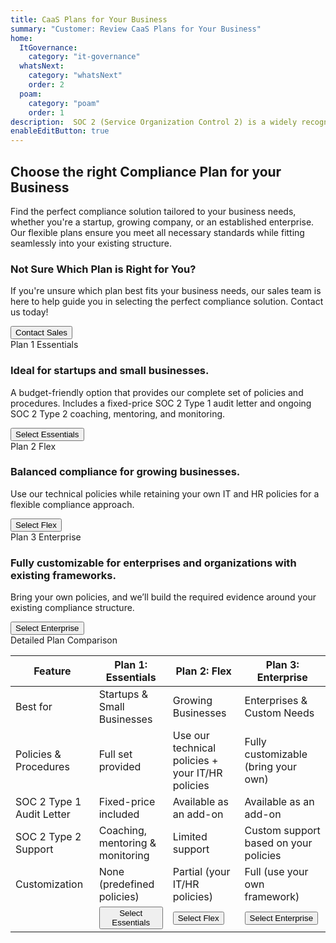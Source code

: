 ```yaml
---
title: CaaS Plans for Your Business
summary: "Customer: Review CaaS Plans for Your Business"
home:
  ItGovernance:
    category: "it-governance"
  whatsNext:
    category: "whatsNext"
    order: 2
  poam:
    category: "poam"
    order: 1
description:  SOC 2 (Service Organization Control 2) is a widely recognized framework designed to evaluate and enhance the security, availability, processing integrity, confidentiality, and privacy of service organizations. Choose the right compliance plan for your business.
enableEditButton: true
---
```


<div class="grow">
<section class="py-8 bg-white dark:bg-gray-900 lg:py-24 mt-6" id="soc2-plans">
  <div class="px-4 mx-auto max-w-8xl lg:px-4">
    <h2 class="mb-4 text-4xl font-bold text-gray-900 lg:font-extrabold lg:text-4xl lg:leading-snug dark:text-white lg:text-center 2xl:px-48">
      Choose the right Compliance Plan for your Business
    </h2>
    <p class="mb-10 text-lg font-normal text-gray-500 dark:text-gray-400 lg:text-center lg:text-xl lg:mb-16">
      Find the perfect compliance solution tailored to your business needs, whether you're a startup, growing company, or an established enterprise.<br />Our flexible plans ensure you meet all necessary standards while fitting seamlessly into your existing structure.
    </p>
    <article class="lg:bg-gray-50 lg:dark:bg-gray-800 lg:p-8 rounded-t-lg">
      <div class="grid grid-cols-12 gap-6">
        <div class="col-span-12 xl:col-span-3 lg:col-span-6">
          <div class="block w-full p-5 border-gray-200 rounded-lg bg-gray-200 dark:border-gray-600 dark:bg-gray-700"><h3 class="mb-1 text-lg font-bold text-gray-900 dark:text-white">Not Sure Which Plan is Right for You?</h3>
                    <p class="mb-4 text-sm text-gray-500 dark:text-gray-400">If you're unsure which plan best fits your business needs, our sales team is here to help guide you in selecting the perfect compliance solution. Contact us today!</p>
            <a href="https://opsfolio.com/contact" target="_new">
            <button class="block w-full px-6 py-2 font-medium text-l text-center text-gray-900 bg-white border border-gray-200 rounded-lg dark:border-gray-600 dark:bg-gray-800 dark:text-white dark:hover:text-gray-100 hover:bg-gray-100 hover:text-gray-700 dark: dark:hover:bg-gray-700 focus:outline-none focus:z-10 focus:ring-2 focus:ring-gray-700 focus:text-gray-700" title="Contact Sales">Contact Sales</button></a></div>
        </div>
        <div class="col-span-12 xl:col-span-3 lg:col-span-6">
        <aside class="min-h-plan-1">
          <span
            class="block text-xl text-gray-900 dark:text-white"
            >Plan 1</span>
          <span
            class="block mb-4 text-3xl font-extrabold text-gray-900 dark:text-white"
            >Essentials</span
          >
          <h3 class="mb-1 text-lg font-bold text-gray-900 dark:text-white">
            Ideal for startups and small businesses.
          </h3>
          <p class="mb-4 text-sm text-gray-500 dark:text-gray-400">
            A budget-friendly option that provides our complete set of policies and procedures. Includes a fixed-price SOC 2 Type 1 audit letter and ongoing SOC 2 Type 2 coaching, mentoring, and monitoring.
          </p>
        </aside>
          <a href="/expectations/questionnaire/plan-1/general-information-evidence-collection.lhc-form.json/">
          <button
            class="items-center justify-center w-full px-6 py-2 mb-3 text-base font-medium text-center text-white bg-blue-700 dark:bg-blue-600 hover:bg-blue-800 rounded-lg focus:outline-none focus:ring-4 focus:ring-blue-300 dark:hover:bg-blue-700 md:mr-5 md:mb-0" title="Select Essentials"
          >
            Select Essentials</button></a>
        </div>
        <div class="col-span-12 xl:col-span-3 lg:col-span-6">
        <aside class="min-h-plan-1">
        <span
            class="block text-xl text-gray-900 dark:text-white"
            >Plan 2</span
          >
          <span class="block mb-4 text-3xl font-extrabold text-gray-900 dark:text-white"
            >Flex</span
          >
          <h3 class="mb-1 text-lg font-bold text-gray-900 dark:text-white">
            Balanced compliance for growing businesses.
          </h3>
          <p class="my-4 text-sm text-gray-500 dark:text-gray-400">
            Use our technical policies while retaining your own IT and HR policies for a flexible compliance approach.
          </p>
        </aside>        
          <a href="/expectations/questionnaire/plan-2/general-information-evidence-collection.lhc-form.json/">
          <button
            class="items-center justify-center w-full px-6 py-2 mb-3 text-base font-medium text-center text-white bg-purple-700 dark:bg-purple-600 hover:bg-purple-800 rounded-lg focus:outline-none focus:ring-4 focus:ring-purple-300 dark:hover:bg-purple-700 md:mr-5 md:mb-0" title="Select Flex"
          >
            Select Flex</button></a>
        </div>
        <div class="col-span-12 xl:col-span-3 lg:col-span-6">
        <aside class="min-h-plan-1">
        <span
            class="block text-xl text-gray-900 dark:text-white"
            >Plan 3</span
          >
          <span
            class="block mb-4 text-3xl font-extrabold text-gray-900 dark:text-white"
            >Enterprise</span>
          <h3 class="mb-1 text-lg font-bold text-gray-900 dark:text-white">
            Fully customizable for enterprises and organizations with existing frameworks.
          </h3>
          <p class="mb-4 text-sm text-gray-500 dark:text-gray-400">
            Bring your own policies, and we’ll build the required evidence around your existing compliance structure.
          </p>
        </aside>        
          <a href="/expectations/questionnaire/plan-3/general-information-evidence-collection.lhc-form.json/">
          <button
            class="items-center justify-center w-full px-6 py-2 mb-3 text-base font-medium text-center text-white bg-pink-700 dark:bg-pink-600 hover:bg-pink-800 rounded-lg focus:outline-none focus:ring-4 focus:ring-pink-300 dark:hover:bg-pink-700 md:mr-5 md:mb-0" title="Select Enterprise"
          >
            Select Enterprise</button></a>
        </div>
      </div>
    </article>
  <div>
  <div class="py-8 text-3xl font-bold text-gray-700 dark:text-gray-600 lg:text-center lg:text-xl">Detailed Plan Comparison</div>
    <div class="overflow-auto">
      <table class="min-w-full table-auto border-collapse text-sm text-left text-gray-700 table-border-plan">
        <thead class="text-gray-900 bg-gray-100 dark:bg-gray-800  dark:text-white">
          <tr class="bg-gray-100">
            <th class="px-4 py-3 font-normal text-xl">Feature</th>
            <th class="px-4 py-3 font-bold text-xl">Plan 1: Essentials</th>
            <th class="px-4 py-3 font-bold text-xl">Plan 2: Flex</th> 
            <th class="px-4 py-3 font-bold text-xl">Plan 3: Enterprise</th>
          </tr>
        </thead>
        <tbody class="divide-y divide-gray-200">
          <tr class="text-sm text-gray-700">
            <td class="px-4 py-3 text-gray-500 dark:text-gray-400 font-bold">Best for</td>
            <td class="px-4 py-3 text-gray-500 dark:text-gray-400">Startups & Small Businesses</td>
            <td class="px-4 py-3 text-gray-500 dark:text-gray-400">Growing Businesses</td>
            <td class="px-4 py-3 text-gray-500 dark:text-gray-400">Enterprises & Custom Needs</td>
          </tr>
          <tr class="bg-gray-100">
            <td class="px-4 py-3 text-gray-500 dark:text-gray-400 bg-gray-100">Policies & Procedures</td>
            <td class="px-4 py-3 text-green-500 font-medium bg-gray-100">Full set provided</td>
            <td class="px-4 py-3 text-blue-500 font-medium bg-gray-100">Use our technical policies + <br />your IT/HR policies</td>
            <td class="px-4 py-3 text-red-500 font-medium bg-gray-100">Fully customizable (bring your own)</td>
          </tr>
          <tr>
            <td class="px-4 py-3 text-gray-500 dark:text-gray-400">SOC 2 Type 1 Audit Letter</td>
            <td class="px-4 py-3 text-gray-500 dark:text-gray-400">Fixed-price included</td>
            <td class="px-4 py-3 text-gray-500 dark:text-gray-400">Available as an add-on</td>
            <td class="px-4 py-3 text-gray-500 dark:text-gray-400">Available as an add-on</td>
          </tr>
          <tr>
            <td class="px-4 py-3 text-gray-500 dark:text-gray-400">SOC 2 Type 2 Support</td>
            <td class="px-4 py-3 text-gray-500 dark:text-gray-400">Coaching, mentoring & <br />monitoring</td>
            <td class="px-4 py-3 text-gray-500 dark:text-gray-400">Limited support</td>
            <td class="px-4 py-3 text-gray-500 dark:text-gray-400">Custom support based on your policies</td>
          </tr>
          <tr>
            <td class="px-4 py-3 text-gray-500 dark:text-gray-400">Customization</td>
            <td class="px-4 py-3 text-gray-500 dark:text-gray-400">None (predefined policies)</td>
            <td class="px-4 py-3 text-gray-500 dark:text-gray-400">Partial (your IT/HR policies)</td>
            <td class="px-4 py-3 text-gray-500 dark:text-gray-400">Full (use your own framework)</td>
          </tr>
          <tr>
            <td class="bg-gray-50 dark:bg-gray-800"><div class="p-6"></div></td>
            <td class="bg-gray-50 dark:bg-gray-800 text-center">
            <div class="py-6">
            <button class="btn-plan items-center justify-center px-6 py-2 mb-3 text-base font-medium text-center text-white bg-blue-700 dark:bg-blue-600 hover:bg-blue-800 rounded-lg focus:outline-none focus:ring-4 focus:ring-blue-300 dark:hover:bg-blue-700 md:mr-5 md:mb-0">Select Essentials</button>
            </div>
            </td>
            <td class="bg-gray-50 dark:bg-gray-800">
            <div class="py-6">
            <button class="btn-plan items-center justify-center px-6 py-2 mb-3 text-base font-medium text-center text-white bg-purple-700 dark:bg-purple-600 hover:bg-purple-800 rounded-lg focus:outline-none focus:ring-4 focus:ring-purple-300 dark:hover:bg-purple-700 md:mr-5 md:mb-0">Select Flex</button>
            </div>
            </td>
            <td class="bg-gray-50 dark:bg-gray-800">
            <div class="py-6">
            <button class="btn-plan items-center justify-center px-6 py-2 mb-3 text-base font-medium text-center text-white bg-pink-700 dark:bg-pink-600 hover:bg-pink-800 rounded-lg focus:outline-none focus:ring-4 focus:ring-pink-300 dark:hover:bg-pink-700 md:mr-5 md:mb-0">Select Enterprise</button>
            </div>
            </td>
          </tr>
        </tbody>
      </table>
    </div>
  </div>
</section>
</div>    
